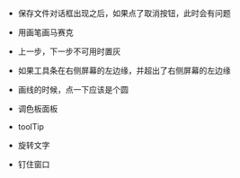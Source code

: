 ﻿- 保存文件对话框出现之后，如果点了取消按钮，此时会有问题
- 用画笔画马赛克
- 上一步，下一步不可用时置灰
- 如果工具条在右侧屏幕的左边缘，并超出了右侧屏幕的左边缘

- 画线的时候，点一下应该是个圆
- 调色板面板
- toolTip
- 旋转文字
- 钉住窗口